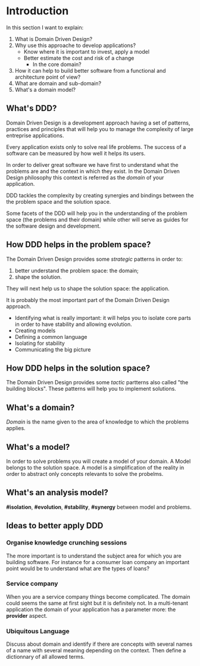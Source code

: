 # Introduction
In this section I want to explain:

1. What is Domain Driven Design?
2. Why use this approache to develop applications?
	* Know where it is important to invest, apply a model
	* Better estimate the cost and risk of a change
		* In the core domain?
3. How it can help to build better software from a functional and architecture point of view?
4. What are domain and sub-domain?
5. What's a domain model?

## What's DDD?
Domain Driven Design is a development approach having a set of patterns, practices and principles that will help you to manage the complexity of large entreprise applications.

Every application exists only to solve real life problems. The success of a software can be measured by how well it helps its users.

In order to deliver great software we have first to understand what the problems are and the context in which they exist. In the Domain Driven Design philosophy this context is referred as the *domain* of your application.

DDD tackles the complexity by creating synergies and bindings between the the problem space and the solution space. 

Some facets of the DDD will help you in the understanding of the problem space (the problems and their domain) while other will serve as guides for the software design and development. 

## How DDD helps in the problem space?
The Domain Driven Design provides some *strategic* patterns in order to:

1. better understand the problem space: the domain;
2. shape the solution. 

They will next help us to shape the solution space: the application.

It is probably the most important part of the Domain Driven Design approach.

* Identifying what is really important: it will helps you to isolate core parts in order to have stability and allowing evolution.
* Creating models
* Defining a common language
* Isolating for stability
* Communicating the big picture

## How DDD helps in the solution space?
The Domain Driven Design provides some *tactic* partterns also called "the building blocks". These patterns will help you to implement solutions.

## What's a domain?
*Domain* is the name given to the area of knowledge to which the problems applies.

## What's a model?
In order to solve problems you will create a model of your domain.
A Model belongs to the solution space. A model is a simplification of the reality in order to abstract only concepts relevants to solve the probelms. 

## What's an analysis model?

**#isolation**, **#evolution**, **#stability**, **#synergy** between model and problems.

## Ideas to better apply DDD

### Organise knowledge crunching sessions

The more important is to understand the subject area for which you are building software. For instance for a consumer loan company an important point would be to understand what are the types of loans? 

### Service company

When you are a service company things become complicated. The domain could seems the same at first sight but it is definitely not. In a multi-tenant application the domain of your application has a parameter more: the **provider** aspect.

### Ubiquitous Language

Discuss about domain and identify if there are concepts with several names of a name with several meaning depending on the context. Then define a dictionnary of all allowed terms.




